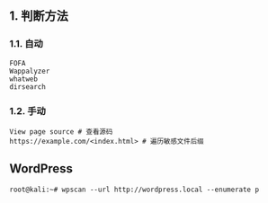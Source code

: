 ## 1. 判断方法

### 1.1. 自动

```
FOFA
Wappalyzer
whatweb
dirsearch
```

### 1.2. 手动

```
View page source # 查看源码
https://example.com/<index.html> # 遍历敏感文件后缀
```

## WordPress

```
root@kali:~# wpscan --url http://wordpress.local --enumerate p
```

